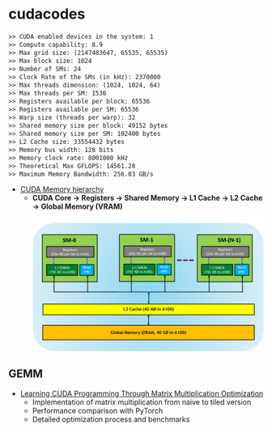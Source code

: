 # cudacodes
```
>> CUDA enabled devices in the system: 1
>> Compute capability: 8.9
>> Max grid size: (2147483647, 65535, 65535)
>> Max block size: 1024
>> Number of SMs: 24
>> Clock Rate of the SMs (in kHz): 2370000
>> Max threads dimension: (1024, 1024, 64)
>> Max threads per SM: 1536
>> Registers available per block: 65536
>> Registers available per SM: 65536
>> Warp size (threads per warp): 32
>> Shared memory size per block: 49152 bytes
>> Shared memory size per SM: 102400 bytes
>> L2 Cache size: 33554432 bytes
>> Memory bus width: 128 bits
>> Memory clock rate: 8001000 kHz
>> Theoretical Max GFLOPS: 14561.28
>> Maximum Memory Bandwidth: 256.03 GB/s
```
- [CUDA Memory hierarchy](https://developer.nvidia.com/blog/cuda-refresher-cuda-programming-model/)
  - **CUDA Core → Registers → Shared Memory → L1 Cache → L2 Cache → Global Memory (VRAM)**
![alt text](media/memory-hierarchy-in-gpus-1.png)
## GEMM
- [Learning CUDA Programming Through Matrix Multiplication Optimization](https://github.com/Yang-xinzhe/cudacodes/tree/main/mat_mul)
  - Implementation of matrix multiplication from naive to tiled version
  - Performance comparison with PyTorch
  - Detailed optimization process and benchmarks
